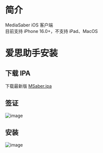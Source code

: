 # 简介
MediaSaber iOS 客户端  
目前支持 iPhone 16.0+，不支持 iPad、MacOS

# 爱思助手安装

## 下载 IPA
下载最新版 [MSaber.ipa](https://github.com/fanxuankai/media-saber-release/releases)

## 签证
![image](https://github.com/fanxuankai/media-saber-release/blob/main/resources/images/i4_sign.png)

## 安装
![image](https://github.com/fanxuankai/media-saber-release/blob/main/resources/images/i4_install.png)
